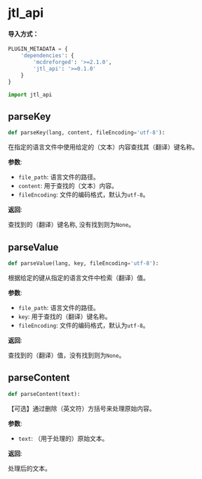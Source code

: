 <a id="jtl_api"></a>

# jtl\_api

<a id="jtl_api.parseKey"></a>

#### 导入方式：
```python
PLUGIN_METADATA = {
    'dependencies': {
        'mcdreforged': '>=2.1.0',
        'jtl_api': '>=0.1.0'
    }
}

import jtl_api
```

## parseKey

```python
def parseKey(lang, content, fileEncoding='utf-8'):
```

在指定的语言文件中使用给定的（文本）内容查找其（翻译）键名称。

**参数**:

- `file_path`: 语言文件的路径。
- `content`: 用于查找的（文本）内容。
- `fileEncoding`: 文件的编码格式，默认为`utf-8`。

**返回**:

查找到的（翻译）键名称, 没有找到则为`None`。

<a id="jtl_api.parseValue"></a>

## parseValue

```python
def parseValue(lang, key, fileEncoding='utf-8'):
```

根据给定的键从指定的语言文件中检索（翻译）值。

**参数**:

- `file_path`: 语言文件的路径。
- `key`: 用于查找的（翻译）键名称。
- `fileEncoding`: 文件的编码格式，默认为`utf-8`。

**返回**:

查找到的（翻译）值，没有找到则为`None`。

<a id="jtl_api.parseContent"></a>

## parseContent

```python
def parseContent(text):
```

【可选】通过删除（英文符）方括号来处理原始内容。

**参数**:

- `text`: （用于处理的）原始文本。

**返回**:

处理后的文本。